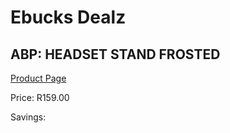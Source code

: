 
# Ebucks Dealz
## ABP: HEADSET STAND FROSTED
[Product Page](https://www.ebucks.com/web/shop/productSelected.do?prodId=1049713435&catId=1193873409)

Price: R159.00

Savings: 


	
